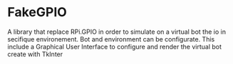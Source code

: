 # FakeGPIO
A library that replace RPi.GPIO in order to simulate on a virtual bot the io in secifique environement. Bot and environment can be configurate. This include a Graphical User Interface to configure and render the virtual bot create with TkInter

